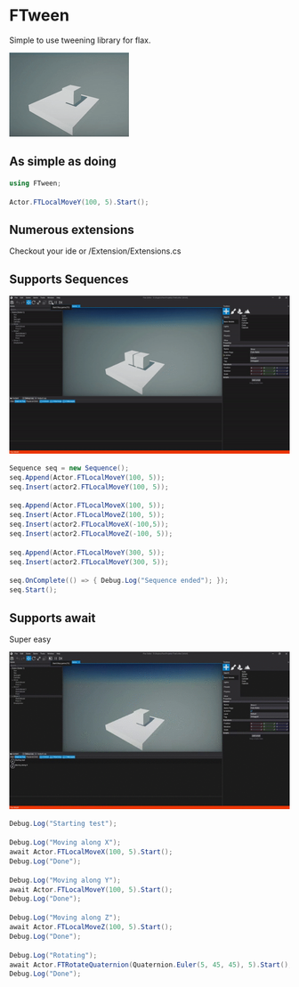 # FTween
Simple to use tweening library for flax.

![Main](https://raw.githubusercontent.com/honzapatCZ/FTween/master/imgs/ftween-simple.gif)

## As simple as doing

```cs
using FTween;

Actor.FTLocalMoveY(100, 5).Start();
```

## Numerous extensions

Checkout your ide or /Extension/Extensions.cs

## Supports Sequences

![Sequence](https://raw.githubusercontent.com/honzapatCZ/FTween/master/imgs/ftween-sequence.gif)

```cs
Sequence seq = new Sequence();
seq.Append(Actor.FTLocalMoveY(100, 5));
seq.Insert(actor2.FTLocalMoveY(100, 5));

seq.Append(Actor.FTLocalMoveX(100, 5));
seq.Insert(Actor.FTLocalMoveZ(100, 5));
seq.Insert(actor2.FTLocalMoveX(-100,5));
seq.Insert(actor2.FTLocalMoveZ(-100, 5));
                        
seq.Append(Actor.FTLocalMoveY(300, 5));
seq.Insert(actor2.FTLocalMoveY(300, 5));

seq.OnComplete(() => { Debug.Log("Sequence ended"); });
seq.Start();
```

## Supports await

Super easy

![Sequence](https://raw.githubusercontent.com/honzapatCZ/FTween/master/imgs/ftween-await.gif)

```cs
Debug.Log("Starting test");

Debug.Log("Moving along X");
await Actor.FTLocalMoveX(100, 5).Start();
Debug.Log("Done");

Debug.Log("Moving along Y");
await Actor.FTLocalMoveY(100, 5).Start();
Debug.Log("Done");

Debug.Log("Moving along Z");
await Actor.FTLocalMoveZ(100, 5).Start();
Debug.Log("Done");

Debug.Log("Rotating");
await Actor.FTRotateQuaternion(Quaternion.Euler(5, 45, 45), 5).Start();
Debug.Log("Done");
```
